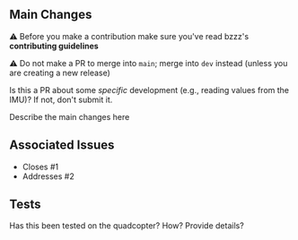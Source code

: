## Main Changes

:warning: Before you make a contribution make sure you've read bzzz's **contributing guidelines**

:warning: Do not make a PR to merge into `main`; merge into `dev` instead (unless you are creating a new release)

Is this a PR about some _specific_ development (e.g., reading values from the IMU)? If not, don't submit it. 

Describe the main changes here


## Associated Issues

- Closes #1
- Addresses #2


## Tests

Has this been tested on the quadcopter? How? Provide details?
